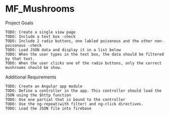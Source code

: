 # MF_Mushrooms

Project Goals

    TODO: Create a single view page
    TODO: Include a text box -check
    TODO: Include 2 radio buttons, one labled poisonous and the other non-poisonous -check
    TODO: Load JSON data and display it in a list below
    TODO: When the user types in the text box, the data should be filtered by that text.
    TODO: When the user clicks one of the radio buttons, only the correct mushrooms should be show.

Additional Requirements

    TODO: Create an Angular app module
    TODO: Define a controller in the app. This controller should load the JSON using the $http function
    TODO: Use one partial that is bound to the controller
    TODO: Use the ng-repeat(with filter) and ng-click directives.
    TODO: Load the JSON file into firebase
    
